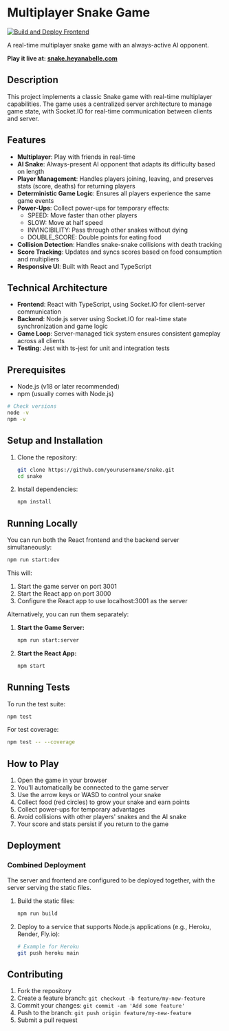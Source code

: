 # Multiplayer Snake Game

[![Build and Deploy Frontend](https://github.com/anabelle/p2p-snake/actions/workflows/build-deploy.yml/badge.svg)](https://github.com/anabelle/p2p-snake/actions/workflows/build-deploy.yml)

A real-time multiplayer snake game with an always-active AI opponent.

**Play it live at: [snake.heyanabelle.com](https://snake.heyanabelle.com/)**

## Description

This project implements a classic Snake game with real-time multiplayer capabilities. The game uses a centralized server architecture to manage game state, with Socket.IO for real-time communication between clients and server.

## Features

* **Multiplayer**: Play with friends in real-time
* **AI Snake**: Always-present AI opponent that adapts its difficulty based on length
* **Player Management**: Handles players joining, leaving, and preserves stats (score, deaths) for returning players
* **Deterministic Game Logic**: Ensures all players experience the same game events
* **Power-Ups**: Collect power-ups for temporary effects:
  * SPEED: Move faster than other players
  * SLOW: Move at half speed
  * INVINCIBILITY: Pass through other snakes without dying
  * DOUBLE_SCORE: Double points for eating food
* **Collision Detection**: Handles snake-snake collisions with death tracking
* **Score Tracking**: Updates and syncs scores based on food consumption and multipliers
* **Responsive UI**: Built with React and TypeScript

## Technical Architecture

* **Frontend**: React with TypeScript, using Socket.IO for client-server communication
* **Backend**: Node.js server using Socket.IO for real-time state synchronization and game logic
* **Game Loop**: Server-managed tick system ensures consistent gameplay across all clients
* **Testing**: Jest with ts-jest for unit and integration tests

## Prerequisites

* Node.js (v18 or later recommended)
* npm (usually comes with Node.js)

```bash
# Check versions
node -v
npm -v
```

## Setup and Installation

1. Clone the repository:
   ```bash
   git clone https://github.com/yourusername/snake.git
   cd snake
   ```

2. Install dependencies:
   ```bash
   npm install
   ```

## Running Locally

You can run both the React frontend and the backend server simultaneously:

```bash
npm run start:dev
```

This will:
1. Start the game server on port 3001
2. Start the React app on port 3000
3. Configure the React app to use localhost:3001 as the server

Alternatively, you can run them separately:

1. **Start the Game Server:**
   ```bash
   npm run start:server
   ```

2. **Start the React App:**
   ```bash
   npm start
   ```

## Running Tests

To run the test suite:

```bash
npm test
```

For test coverage:

```bash
npm test -- --coverage
```

## How to Play

1. Open the game in your browser
2. You'll automatically be connected to the game server
3. Use the arrow keys or WASD to control your snake
4. Collect food (red circles) to grow your snake and earn points
5. Collect power-ups for temporary advantages
6. Avoid collisions with other players' snakes and the AI snake
7. Your score and stats persist if you return to the game

## Deployment

### Combined Deployment

The server and frontend are configured to be deployed together, with the server serving the static files.

1. Build the static files:
   ```bash
   npm run build
   ```

2. Deploy to a service that supports Node.js applications (e.g., Heroku, Render, Fly.io):
   ```bash
   # Example for Heroku
   git push heroku main
   ```

## Contributing

1. Fork the repository
2. Create a feature branch: `git checkout -b feature/my-new-feature`
3. Commit your changes: `git commit -am 'Add some feature'`
4. Push to the branch: `git push origin feature/my-new-feature`
5. Submit a pull request 
